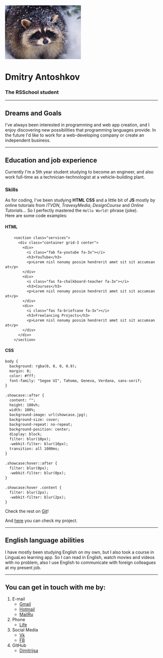 ![My Social media Avatar](./Avatar.jpg)

# Dmitry Antoshkov


### The RSSchool student

******

## Dreams and Goals
I've always been interested in programming and web app creation, and I enjoy discovering new possibilities that programming languages provide. In the future I'd like to work for a web-developing company or create an independent business.

--------    
## Education and job experience
Currently I'm a 5th year student studying to become an engineer, and also work full-time as a technician-technologist at a vehicle-building plant.

### Skills 
As for coding, I've been studying **HTML** **CSS** and a little bit of **JS** mostly by online tutorials from *ITVDN*, *TravesyMedia*, *DesignCourse* and *Online Tutorials*... So I perfectly mastered the ```Hello World!``` phrase (joke).<br>
Here are some code examples:

#### HTML
```
    <section class="services">
      <div class="container grid-3 center">
        <div>
          <i class="fab fa-youtube fa-3x"></i>
          <h3>YouTube</h3>
          <p>Lorem nisl nonumy possim hendrerit amet sit sit accumsan at</p>
        </div>
        <div>
          <i class="fas fa-chalkboard-teacher fa-3x"></i>
          <h3>Courses</h3>
          <p>Lorem nisl nonumy possim hendrerit amet sit sit accumsan at</p>
        </div>
        <div>
          <i class="fas fa-briefcase fa-3x"></i>
          <h3>Freelancing Projects</h3>
          <p>Lorem nisl nonumy possim hendrerit amet sit sit accumsan at</p>
        </div>
      </div>
    </section>
```

#### CSS
```
body {
  background: rgba(0, 0, 0, 0.9);
  margin: 0;
  color: #fff;
  font-family: "Segoe UI", Tahoma, Geneva, Verdana, sans-serif;
}

.showcase::after {
  content: "";
  height: 100vh;
  width: 100%;
  background-image: url(showcase.jpg);
  background-size: cover;
  background-repeat: no-repeat;
  background-position: center;
  display: block;
  filter: blur(10px);
  -webkit-filter: blur(10px);
  transition: all 1000ms;
}

.showcase:hover::after {
  filter: blur(0px);
  -webkit-filter: blur(0px);
}

.showcase:hover .content {
  filter: blur(2px);
  -webkit-filter: blur(2px);
}

```
Check the rest on [Git](https://github.com/Dimitrijsa/BlurEffect-Page/tree/gh-pages)!

And [here](https://dimitrijsa.github.io/BlurEffect-Page/) you can check my project.


--------
## English language abilities    
I have mostly been studying English on my own, but I also took a course in LinguaLeo learning app. So I can read in English, watch movies and videos with no problem, also I use English to communicate with foreign colleagues at my present job.

------
## You can get in touch with me by:

1. E-mail
    * [Gmail](mailto:dimitrijsa@gmail.com)
    * [Hotmail](mailto:dimitrijsa@hotmail.com)
    * [MailRu](mailto:dimitrijsa@mail.ru)
2. Phone
    * [Life](tel:+375257096326)
3. Social Media
    * [Vk](https://vk.com/dimitrijsa)
    * [FB](https://www.facebook.com/dimitrijsa)
4. GitHub
    * [Dimitrijsa](https://github.com/Dimitrijsa)